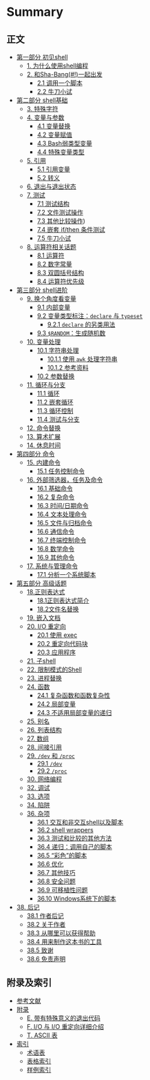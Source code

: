 # Summary

## 正文

* [第一部分 初见shell](source/part1/part1.md)
    * [1. 为什么使用shell编程](source/part1/01_shell_programming.md)
    * [2. 和Sha-Bang(#!)一起出发](source/part1/02_starting_off_with_a_sha_bang.md)
        * [2.1 调用一个脚本](source/part1/02_1_invoking_the_script.md)
        * [2.2 牛刀小试](source/part1/02_2_preliminary_exercises.md)
* [第二部分 shell基础](source/part2/part2.md)
    * [3. 特殊字符](source/part2/03_special_characters.md)
    * [4. 变量与参数](source/part2/04_introduction_to_variables_and_parameters.md)
        * [4.1 变量替换](source/part2/04_1_variable_substitution.md)
        * [4.2 变量赋值](source/part2/04_2_variable_assignment.md)
        * [4.3 Bash弱类型变量](source/part2/04_3_bash_variables_are_untyped.md)
        * [4.4 特殊变量类型](source/part2/04_4_special_variable_types.md)
    * [5. 引用](source/part2/05_quoting.md)
        * [5.1 引用变量](source/part2/05_1_quoting_variables.md)
        * [5.2 转义](source/part2/05_2_escaping.md)
    * [6. 退出与退出状态](source/part2/06_exit_and_exit_status.md)
    * [7. 测试](source/part2/07_tests.md)
        * [7.1 测试结构](source/part2/07_1_test_constructs.md)
        * [7.2 文件测试操作](source/part2/07_2_file_test_operators.md)
        * [7.3 其他比较操作](source/part2/07_3_other_comparison_operators.md))
        * [7.4 嵌套 if/then 条件测试](source/part2/07_4_nested_if_then_condition_tests.md)
        * [7.5 牛刀小试](source/part2/07_5_testing_your_knowledge_of_tests.md)
    * [8. 运算符相关话题](source/part2/08_operations_and_related_topics.md)
        * [8.1 运算符](source/part2/08_1_operators.md)
        * [8.2 数字常量](source/part2/08_2_numerical_constants.md)
        * [8.3 双圆括号结构](source/part2/08_3_the_double_parentheses_construct.md)
        * [8.4 运算符优先级](source/part2/08_4_operator_precedence.md)
* [第三部分 shell进阶](source/part3/part3.md)
    * [9. 换个角度看变量](source/part3/09_another_look_at_variables.md)
        * [9.1 内部变量](source/part3/09_1_internal_variables.md)
        * [9.2 变量类型标注：`declare` 与 `typeset`](source/part3/09_2_typing_variables_declare_or_typeset.md)
            * [9.2.1 `declare` 的另类用法](source/part3/09_2_1_another_use_for_declare.md)
        * [9.3 `$RANDOM`：生成随机数](source/part3/09_3_random_generate_random_integer.md)
    * [10. 变量处理](source/part3/10_manipulating_variables.md)
        * [10.1 字符串处理](source/part3/10_1_manipulating_strings.md)
            * [10.1.1 使用 `awk` 处理字符串](source/part3/10_1_1_manipulating_strings_using_awk.md)
            * [10.1.2 参考资料](source/part3/10_1_2_further_reference.md)
        * [10.2 参数替换](source/part3/10_2_parameter_substitution.md)
    * [11. 循环与分支](source/part3/11_loops_and_branches.md)
        * [11.1 循环](source/part3/11_1_loops.md)
        * [11.2 嵌套循环](source/part3/11_2_nested_loops.md)
        * [11.3 循环控制](source/part3/11_3_loop_control.md)
        * [11.4 测试与分支](source/part3/11_4_testing_and_branching.md)
    * [12. 命令替换](source/part3/12_command_substitution.md)
    * [13. 算术扩展](source/part3/13_arithmetic_expansion.md)
    * [14. 休息时间](source/part3/14_recess_time.md)
* [第四部分 命令](source/part4/part4.md)
    * [15. 内建命令](source/part4/15_internal_commands_and_builtins.md)
        * [15.1 任务控制命令](source/part4/15_1_job_control_commands.md)
    * [16. 外部筛选器，任务及命令]()
        * [16.1 基础命令]()
        * [16.2 复杂命令]()
        * [16.3 时间/日期命令]()
        * [16.4 文本处理命令]()
        * [16.5 文件与归档命令]()
        * [16.6 通信命令]()
        * [16.7 终端控制命令]()
        * [16.8 数学命令]()
        * [16.9 其他命令]()
    * [17. 系统与管理命令]()
        * [17.1 分析一个系统脚本]()
* [第五部分 高级话题](source/part5/part5.md)
    * [18.正则表达式](source/part5/18_regular_expressions.md)
        * [18.1正则表达式简介](source/part5/18_1_a_brief_introduction_to_regular_expressions.md)
        * [18.2文件名替换](source/part5/18_2_globbing.md)
    * [19. 嵌入文档](source/part5/19_here_documents.md)
    * [20. I/O 重定向](source/part5/20_io_redirection.md)
        * [20.1 使用 exec](source/part5/20_1_use_exec.md)
        * [20.2 重定向代码块](source/part5/20_2_redirecting_code_blocks.md)
        * [20.3 应用程序](source/part5/20_3_applications.md)
    * [21. 子shell](source/part5/21_subshells.md)
    * [22. 限制模式的Shell](source/part5/22_Restricted_Shells.md)
    * [23. 进程替换](source/part5/23_Process_Substitution.md)
    * [24. 函数](source/part5/24_functions.md)
        * [24.1 复杂函数和函数复杂性](source/part5/24_1_complex_functions_and_function_complexities.md)
        * [24.2 局部变量](source/part5/24_2_local_variables.md)
        * [24.3 不适用局部变量的递归](source/part5/24_3_recursion_without_local_variables.md)
    * [25. 别名](source/part5/25_aliases.md)
    * [26. 列表结构](source/part5/26_List_Constructs.md)
    * [27. 数组](source/part5/27_arrays.md)
    * [28. 间接引用](source/part5/28_ivr.md)
    * [29. `/dev` 和 `/proc`](source/part5/29_devproc.md)
        * [29.1 `/dev`](source/part5/29_1_devref1.md)
        * [29.2 `/proc`](source/part5/29_2_procref1.md)
    * [30. 网络编程](source/part5/30_network_programming.md)
    * [32. 调试](source/part5/32_Debugging.md)
    * [33. 选项](source/part5/33_options.md)
    * [34. 陷阱](source/part5/34_Gotchsa.md)
    * [36. 杂项](source/part5/36_miscellany.md)
        * [36.1 交互和非交互shell以及脚本](source/part5/36_1_interactive_and_non-interactive_shells_and_scripts.md)
        * [36.2 shell wrappers](source/part5/36_2_shell_wrappers.md)
        * [36.3 测试和比较的其他方法](source/part5/36_3_tests_and_comparisons_alternatives.md)
        * [36.4 递归：调用自己的脚本](source/part5/36_4_recursion_a_script_calling_itself.md)
        * [36.5 “彩色”的脚本](source/part5/36_5_colorizing_scripts.md)
        * [36.6 优化](source/part5/36_6_optimizations.md)
        * [36.7 其他技巧](source/part5/36_7_assorted_tips.md)
        * [36.8 安全问题](source/part5/36_8_security_issues.md)
        * [36.9 可移植性问题](source/part5/36_9_portability_issues.md)
        * [36.10 Windows系统下的脚本](source/part5/36_10_shell_scripting_under_windows.md)
* [38. 后记](source/endnotes/38_endnotes.md)
    * [38.1 作者后记](source/endnotes/38_1_author_s_note.md)
    * [38.2 关于作者](source/endnotes/38_2_about_the_author.md)
    * [38.3 从哪里可以获得帮助](source/endnotes/38_3_where_to_go_for_help.md)
    * [38.4 用来制作这本书的工具](source/endnotes/38_4_tools_used_to_produce_this_book.md)
    * [38.5 致谢](source/endnotes/38_5_credits.md)
    * [38.6 免责声明](source/endnotes/38_6_disclaimer.md)

## 附录及索引

- [参考文献]()
- [附录]()
  - [E. 带有特殊意义的退出代码](source/appendix/E_special_exitcodes.md)
  - [F. I/O 与 I/O 重定向详细介绍](source/appendix/F_io_and_redirection.md)
  - [T. ASCII 表](source/appendix/T_ascii_table.md)
- [索引]()
  - [术语表]()
  - [表格索引]()
  - [样例索引]()
